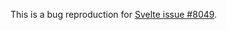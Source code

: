 This is a bug reproduction for [Svelte issue #8049](https://github.com/sveltejs/svelte/issues/8049).
